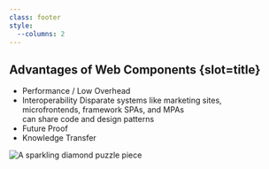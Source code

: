 ```yaml
---
class: footer
style:
  --columns: 2
---
```

## Advantages of Web Components {slot=title}

- Performance / Low Overhead
- Interoperability
  Disparate systems like marketing sites,  
  microfrontends, framework SPAs, and MPAs  
  can share code and design patterns
- Future Proof
- Knowledge Transfer

<img alt="A sparkling diamond puzzle piece" src="web-components-advantages.svg">

<style>
#contents img {
  height: 40vh;
  aspect-ratio: 1;
  place-self: center;
}
</style>
